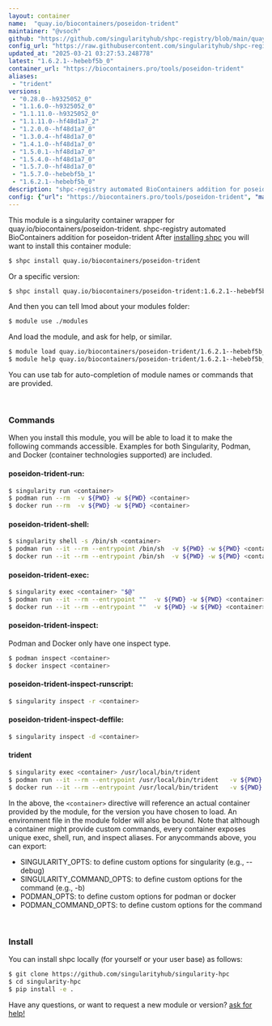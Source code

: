 ```yaml
---
layout: container
name:  "quay.io/biocontainers/poseidon-trident"
maintainer: "@vsoch"
github: "https://github.com/singularityhub/shpc-registry/blob/main/quay.io/biocontainers/poseidon-trident/container.yaml"
config_url: "https://raw.githubusercontent.com/singularityhub/shpc-registry/main/quay.io/biocontainers/poseidon-trident/container.yaml"
updated_at: "2025-03-21 03:27:53.248778"
latest: "1.6.2.1--hebebf5b_0"
container_url: "https://biocontainers.pro/tools/poseidon-trident"
aliases:
 - "trident"
versions:
 - "0.28.0--h9325052_0"
 - "1.1.6.0--h9325052_0"
 - "1.1.11.0--h9325052_0"
 - "1.1.11.0--hf48d1a7_2"
 - "1.2.0.0--hf48d1a7_0"
 - "1.3.0.4--hf48d1a7_0"
 - "1.4.1.0--hf48d1a7_0"
 - "1.5.0.1--hf48d1a7_0"
 - "1.5.4.0--hf48d1a7_0"
 - "1.5.7.0--hf48d1a7_0"
 - "1.5.7.0--hebebf5b_1"
 - "1.6.2.1--hebebf5b_0"
description: "shpc-registry automated BioContainers addition for poseidon-trident"
config: {"url": "https://biocontainers.pro/tools/poseidon-trident", "maintainer": "@vsoch", "description": "shpc-registry automated BioContainers addition for poseidon-trident", "latest": {"1.6.2.1--hebebf5b_0": "sha256:60ebf184ffcba168d4884c4ae917f50d8643878d1823192ab9832b6b42999c6f"}, "tags": {"0.28.0--h9325052_0": "sha256:3a6f2f51c9322434446b730231f9310ec146579f708287b1e88a97c53de1120f", "1.1.6.0--h9325052_0": "sha256:8286f010e2227d0bcd3440e173e34b07c0c841ebaab0f0fd5fbd0bb73266e62d", "1.1.11.0--h9325052_0": "sha256:0b7450aeb4bfa7ff55621f6c5196cca92d5b527b7f70469291f9c2eb5ecf0ea0", "1.1.11.0--hf48d1a7_2": "sha256:4b8134739174c485a3e31037012fe6a6d4d9a16684c1089e175c2f3091a2560a", "1.2.0.0--hf48d1a7_0": "sha256:6f16c48ddf20972ae397c8604f4ce38abfaef6cf8194583d57b03be4f2c65dea", "1.3.0.4--hf48d1a7_0": "sha256:c15a7190a15cf5836e2b037222d58aca6a63309f339d52fce8579a0e1e928d38", "1.4.1.0--hf48d1a7_0": "sha256:67bda2d5f42e80066169c662e8bede1154a763cbee080ffd2dd9d7182b9c8252", "1.5.0.1--hf48d1a7_0": "sha256:569a1440d53aaf4f0af44989a6dd5910927eef9c981f1d4a9a56fdba5d3fdcd7", "1.5.4.0--hf48d1a7_0": "sha256:fe00d69e76885fbe4abebfc968be0cd886621d51e5b18384eb42c3a15ade0755", "1.5.7.0--hf48d1a7_0": "sha256:3dfd62cb219122a933c8ab8c9b0923699653d9165019f22d141b2b5fad01f5d4", "1.5.7.0--hebebf5b_1": "sha256:7af1c32030998818abacb84675f767a3c4854ce5d1999b6d26439dc28e9c93f5", "1.6.2.1--hebebf5b_0": "sha256:60ebf184ffcba168d4884c4ae917f50d8643878d1823192ab9832b6b42999c6f"}, "docker": "quay.io/biocontainers/poseidon-trident", "aliases": {"trident": "/usr/local/bin/trident"}}
---
```


This module is a singularity container wrapper for quay.io/biocontainers/poseidon-trident.
shpc-registry automated BioContainers addition for poseidon-trident
After [installing shpc](#install) you will want to install this container module:


```bash
$ shpc install quay.io/biocontainers/poseidon-trident
```

Or a specific version:

```bash
$ shpc install quay.io/biocontainers/poseidon-trident:1.6.2.1--hebebf5b_0
```

And then you can tell lmod about your modules folder:

```bash
$ module use ./modules
```

And load the module, and ask for help, or similar.

```bash
$ module load quay.io/biocontainers/poseidon-trident/1.6.2.1--hebebf5b_0
$ module help quay.io/biocontainers/poseidon-trident/1.6.2.1--hebebf5b_0
```

You can use tab for auto-completion of module names or commands that are provided.

<br>

### Commands

When you install this module, you will be able to load it to make the following commands accessible.
Examples for both Singularity, Podman, and Docker (container technologies supported) are included.

#### poseidon-trident-run:

```bash
$ singularity run <container>
$ podman run --rm  -v ${PWD} -w ${PWD} <container>
$ docker run --rm  -v ${PWD} -w ${PWD} <container>
```

#### poseidon-trident-shell:

```bash
$ singularity shell -s /bin/sh <container>
$ podman run --it --rm --entrypoint /bin/sh  -v ${PWD} -w ${PWD} <container>
$ docker run --it --rm --entrypoint /bin/sh  -v ${PWD} -w ${PWD} <container>
```

#### poseidon-trident-exec:

```bash
$ singularity exec <container> "$@"
$ podman run --it --rm --entrypoint ""  -v ${PWD} -w ${PWD} <container> "$@"
$ docker run --it --rm --entrypoint ""  -v ${PWD} -w ${PWD} <container> "$@"
```

#### poseidon-trident-inspect:

Podman and Docker only have one inspect type.

```bash
$ podman inspect <container>
$ docker inspect <container>
```

#### poseidon-trident-inspect-runscript:

```bash
$ singularity inspect -r <container>
```

#### poseidon-trident-inspect-deffile:

```bash
$ singularity inspect -d <container>
```


#### trident

```bash
$ singularity exec <container> /usr/local/bin/trident
$ podman run --it --rm --entrypoint /usr/local/bin/trident   -v ${PWD} -w ${PWD} <container> -c " $@"
$ docker run --it --rm --entrypoint /usr/local/bin/trident   -v ${PWD} -w ${PWD} <container> -c " $@"
```



In the above, the `<container>` directive will reference an actual container provided
by the module, for the version you have chosen to load. An environment file in the
module folder will also be bound. Note that although a container
might provide custom commands, every container exposes unique exec, shell, run, and
inspect aliases. For anycommands above, you can export:

 - SINGULARITY_OPTS: to define custom options for singularity (e.g., --debug)
 - SINGULARITY_COMMAND_OPTS: to define custom options for the command (e.g., -b)
 - PODMAN_OPTS: to define custom options for podman or docker
 - PODMAN_COMMAND_OPTS: to define custom options for the command

<br>

### Install

You can install shpc locally (for yourself or your user base) as follows:

```bash
$ git clone https://github.com/singularityhub/singularity-hpc
$ cd singularity-hpc
$ pip install -e .
```

Have any questions, or want to request a new module or version? [ask for help!](https://github.com/singularityhub/singularity-hpc/issues)